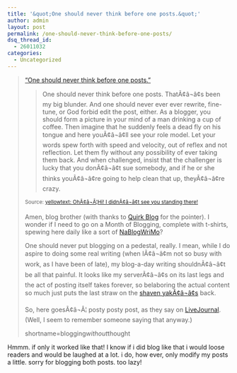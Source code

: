 ```yaml
---
title: '&quot;One should never think before one posts.&quot;'
author: admin
layout: post
permalink: /one-should-never-think-before-one-posts/
dsq_thread_id:
  - 26011032
categories:
  - Uncategorized
---
```

> [&#8220;One should never think before one posts.&#8221;][1]
> 
> > One should never think before one posts. ThatÃ¢â¬â¢s been my big blunder. And one should never ever ever rewrite, fine-tune, or God forbid edit the post, either. As a blogger, you should form a picture in your mind of a man drinking a cup of coffee. Then imagine that he suddenly feels a dead fly on his tongue and here youÃ¢â¬â¢ll see your role model. Let your words spew forth with speed and velocity, out of reflex and not reflection. Let them fly without any possibility of ever taking them back. And when challenged, insist that the challenger is lucky that you donÃ¢â¬â¢t sue somebody, and if he or she thinks youÃ¢â¬â¢re going to help clean that up, theyÃ¢â¬â¢re crazy. <div align=right>
> 
> <small>Source: <a href="http://www.cwob.com/yellowtext/yellowtext0804.html#58831">yellowtext: OhÃ¢â¬Â¦Hi! I didnÃ¢â¬â¢t see you standing there!</a></small> </div> 
> 
> Amen, blog brother (with thanks to [Quirk Blog][2] for the pointer). I wonder if I need to go on a Month of Blogging, complete with t-shirts, spewing here daily like a sort of [NaBlogWriMo][3]? 
> 
> One should never put blogging on a pedestal, really. I mean, while I do aspire to doing some real writing (when IÃ¢â¬â¢m not so busy with work, as I have been of late), my blog-a-day writing shouldnÃ¢â¬â¢t be all that painful. It looks like my serverÃ¢â¬â¢s on its last legs and the act of posting itself takes forever, so belaboring the actual content so much just puts the last straw on the [shaven yakÃ¢â¬â¢s][4] back.
> 
> So, here goesÃ¢â¬Â¦ posty posty post, as they say on [LiveJournal][5]. (Well, I seem to remember someone saying that anyway.)
> 
> shortname=blogging*without*thought

Hmmm. if only it worked like that! I know if i did blog like that i would loose readers and would be laughed at&nbsp;a lot. i do, how ever, only modify my posts a little. sorry for blogging both posts. too lazy!

 [1]: http://www.decafbad.com/blog/2004/08/29/blogging_without_thought
 [2]: http://surgery-graphics.med.umich.edu/~matt/archives/2004_08_30.html#000570
 [3]: http://www.decafbad.com/twiki/bin/view/Main/NaBlogWriMo
 [4]: http://www.ai.mit.edu/lab/gsb/gsb-archive/gsb2000-02-11.html
 [5]: http://www.decafbad.com/twiki/bin/view/Main/LiveJournal